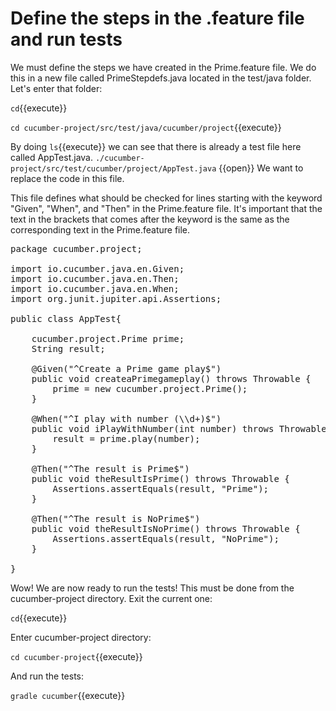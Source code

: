 # Define the steps in the .feature file and run tests

We must define the steps we have created in the Prime.feature file. We do this in a new file called PrimeStepdefs.java located in the test/java folder. Let's enter that
folder:

`cd`{{execute}}

`cd cucumber-project/src/test/java/cucumber/project`{{execute}}

By doing `ls`{{execute}} we can see that there is already a test file here called AppTest.java. `./cucumber-project/src/test/cucumber/project/AppTest.java` {{open}} We want to replace the code in this file. 

This file defines what should be checked for lines starting with the keyword "Given", "When", and "Then" in the Prime.feature file. It's important that the text in the 
brackets that comes after the keyword is the same as the corresponding text in the Prime.feature file.

<pre class="file" data-filename="./cucumber-project/src/test/cucumber/project/AppTest.java" data-target="replace">
package cucumber.project;

import io.cucumber.java.en.Given;
import io.cucumber.java.en.Then;
import io.cucumber.java.en.When;
import org.junit.jupiter.api.Assertions;

public class AppTest{

    cucumber.project.Prime prime;
    String result;

    @Given("^Create a Prime game play$")
    public void createaPrimegameplay() throws Throwable {
        prime = new cucumber.project.Prime();
    }

    @When("^I play with number (\\d+)$")
    public void iPlayWithNumber(int number) throws Throwable{
        result = prime.play(number);
    }

    @Then("^The result is Prime$")
    public void theResultIsPrime() throws Throwable {
        Assertions.assertEquals(result, "Prime");
    }

    @Then("^The result is NoPrime$")
    public void theResultIsNoPrime() throws Throwable {
        Assertions.assertEquals(result, "NoPrime");
    }
   
}
</pre>

Wow! We are now ready to run the tests! This must be done from the cucumber-project directory. Exit the current one:

`cd`{{execute}}

Enter cucumber-project directory:

`cd cucumber-project`{{execute}}

And run the tests:

`gradle cucumber`{{execute}}

